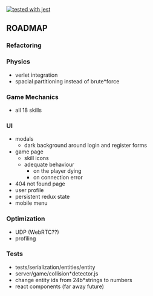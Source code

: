 [![tested with jest](https://img.shields.io/badge/tested_with-jest-99424f.svg)](https://github.com/facebook/jest)

## ROADMAP

### Refactoring

### Physics
* verlet integration
* spacial partitioning instead of brute*force

### **Game Mechanics**
* all 18 skills

### **UI**
* modals
  * dark background around login and register forms
* game page
  * skill icons
  * adequate behaviour
    * on the player dying
    * on connection error
* 404 not found page
* user profile
* persistent redux state
* mobile menu

### Optimization
* UDP (WebRTC??)
* profiling

### Tests
* tests/serialization/entities/entity
* server/game/collision*detector.js
* change entity ids from 24b*strings to numbers
* react components (far away future)